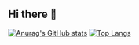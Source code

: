 ## Hi there 👋

[![Anurag's GitHub stats](https://github-readme-stats.vercel.app/api?username=LunarPandora&theme=radical&show_icons=true)](https://github.com/LunarPandora/github-readme-stats)
[![Top Langs](https://github-readme-stats.vercel.app/api/top-langs/?username=LunarPandora)](https://github.com/LunarPandora/github-readme-stats)
<!--
**LunarPandora/LunarPandora** is a ✨ _special_ ✨ repository because its `README.md` (this file) appears on your GitHub profile.

Here are some ideas to get you started:

- 🔭 I’m currently working on ...
- 🌱 I’m currently learning ...
- 👯 I’m looking to collaborate on ...
- 🤔 I’m looking for help with ...
- 💬 Ask me about ...
- 📫 How to reach me: ...
- 😄 Pronouns: ...
- ⚡ Fun fact: ...
-->
